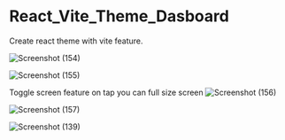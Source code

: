 # React_Vite_Theme_Dasboard
Create react theme with vite feature.

![Screenshot (154)](https://github.com/kunalBari5557/React_Vite_Theme_Dasboard/assets/96560938/633927cd-cd1c-4940-9f75-c6290152ca26)

![Screenshot (155)](https://github.com/kunalBari5557/React_Vite_Theme_Dasboard/assets/96560938/2f6443a6-74a9-4f7c-8d04-9402f772e3fd)

Toggle screen feature on tap you can full size screen
![Screenshot (156)](https://github.com/kunalBari5557/React_Vite_Theme_Dasboard/assets/96560938/186ffae6-1aea-4435-9538-8d0f07d03153)

![Screenshot (157)](https://github.com/kunalBari5557/React_Vite_Theme_Dasboard/assets/96560938/1c5800b4-3442-4729-98d7-9fa19369ed94)

![Screenshot (139)](https://github.com/kunalBari5557/React_Vite_Theme_Dasboard/assets/96560938/ea0c58c9-1198-43da-bbbb-376ea7fe9b9d)


